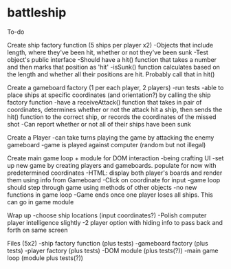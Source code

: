 # battleship

To-do

Create ship factory function (5 ships per player x2)
-Objects that include length, where they've been hit, whether or not they've been sunk
-Test object's public interface
-Should have a hit() function that takes a number and then marks that position as 'hit'
-isSunk() function calculates based on the length and whether all their positions are hit. Probably call that in hit()

Create a gameboard factory (1 per each player, 2 players)
-run tests
-able to place ships at specific coordinates (and orientation?) by calling the ship factory function
-have a receiveAttack() function that takes in pair of coordinates, determines whether or not the attack hit a ship, then sends the hit() function to the correct ship, or records the coordinates of the missed shot
-Can report whether or not all of their ships have been sunk

Create a Player
-can take turns playing the game by attacking the enemy gameboard
-game is played against computer (random but not illegal)

Create main game loop + module for DOM interaction
-being crafting UI
-set up new game by creating players and gameboards. populate for now with predetermined coordinates
-HTML: display both player's boards and render them using info from Gameboard
    -Click on coordinate for input
-game loop should step through game using methods of other objects
    -no new functions in game loop
-Game ends once one player loses all ships. This can go in game module

Wrap up
-choose ship locations (input coordinates?)
-Polish computer player intelligence slightly
-2 player option with hiding info to pass back and forth on same screen



Files (5x2)
-ship factory function (plus tests)
-gameboard factory (plus tests)
-player factory (plus tests)
-DOM module (plus tests(?))
-main game loop (module plus tests(?))
